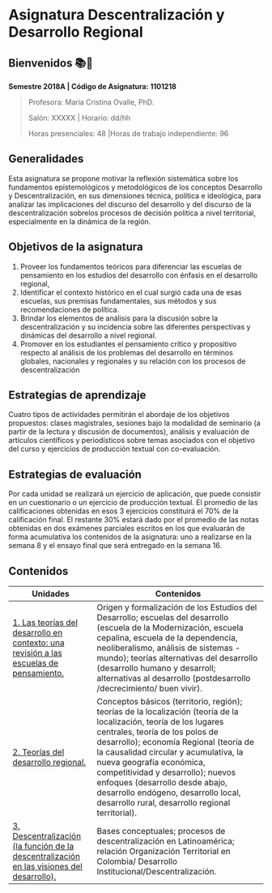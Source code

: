 # Asignatura Descentralización y Desarrollo Regional

## **Bienvenidos** :books::blue_heart:

**Semestre 2018A	| Código de Asignatura: 1101218**

> Profesora: Maria Cristina Ovalle, PhD.
>
> Salón: XXXXX				| Horario: dd/hh
>
> Horas presenciales: 48	|Horas de trabajo independiente: 96			

## Generalidades

Esta asignatura se propone motivar la reflexión sistemática sobre los fundamentos epistemológicos y metodológicos de los conceptos Desarrollo y Descentralización, en sus dimensiones técnica, política e ideológica, para analizar las implicaciones del discurso del desarrollo y del discurso de la descentralización sobrelos procesos de decisión política a nivel territorial, especialmente en la dinámica de la región.

## Objetivos de la asignatura

1. Proveer los fundamentos teóricos para diferenciar las escuelas de pensamiento en los estudios del desarrollo con énfasis en el desarrollo regional, 
2. Identificar el contexto histórico en el cual surgió cada una de esas escuelas, sus premisas fundamentales, sus métodos y sus recomendaciones de política.                                                                                       
3. Brindar los elementos de análisis para la discusión sobre la descentralización y su incidencia sobre las diferentes perspectivas y dinámicas del desarrollo a nivel regional.                                                                     
4. Promover en los estudiantes el pensamiento crítico y propositivo respecto al análisis de los problemas del desarrollo en términos globales, nacionales y regionales y su relación con los procesos de descentralización

## Estrategias de aprendizaje

Cuatro tipos de actividades permitirán el abordaje de los objetivos propuestos: clases magistrales, sesiones bajo la modalidad de seminario (a partir de la lectura y discusión de documentos), análisis y evaluación de artículos científicos y periodísticos sobre temas asociados con el objetivo del curso y ejercicios de producción textual con co-evaluación.

## Estrategias de evaluación

Por cada unidad se realizará un ejercicio de aplicación, que puede consistir en un cuestionario o un ejercicio de producción textual. El promedio de las calificaciones obtenidas en esos 3 ejercicios constituirá el 70% de la calificación final. El restante 30% estará dado por el promedio de las notas obtenidas en dos exámenes parciales escritos en los que evaluarán de forma acumulativa los contenidos de la asignatura: uno a realizarse en la semana 8 y el ensayo final que será entregado en la semana 16.

## Contenidos

| Unidades                                 | Contenidos                               |
| ---------------------------------------- | ---------------------------------------- |
| [1. Las teorías del desarrollo en contexto: una revisión a las escuelas de pensamiento.](unidad1/README.md) | Origen y formalización de los Estudios del Desarrollo; escuelas del desarrollo (escuela de la Modernización, escuela cepalina, escuela de la dependencia, neoliberalismo, análisis de sistemas - mundo); teorías alternativas del desarrollo (desarrollo humano y desarroll; alternativas al desarrollo (postdesarrollo /decrecimiento/ buen vivir). |
| [2. Teorías del desarrollo regional.](unidad2/README.md) | Conceptos básicos (territorio, región); teorías de la localización (teoría de la localización, teoría de los lugares centrales, teoría de los polos de desarrollo); economía Regional (teoría de la causalidad circular y acumulativa, la nueva geografía económica, competitividad y desarrollo); nuevos enfoques (desarrollo desde abajo, desarrollo endógeno, desarrollo local, desarrollo rural, desarrollo regional territorial). |
| [3. Descentralización (la función de la descentralización en las visiones del desarrollo).](unidad3/README.md) | Bases conceptuales; procesos de descentralización en Latinoamérica; relación Organización Territorial en Colombia/ Desarrollo Institucional/Descentralización. |



## 



